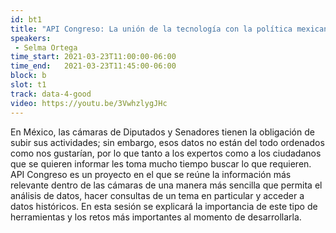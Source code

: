 ```yaml
---
id: bt1
title: "API Congreso: La unión de la tecnología con la política mexicana"
speakers:
 - Selma Ortega
time_start: 2021-03-23T11:00:00-06:00
time_end:   2021-03-23T11:45:00-06:00
block: b
slot: t1
track: data-4-good
video: https://youtu.be/3VwhzlygJHc
---
```


En México, las cámaras de Diputados y Senadores tienen la obligación de subir sus actividades; sin embargo, esos datos no están del todo ordenados como nos gustarían, por lo que tanto a los expertos como a los ciudadanos que se quieren informar les toma mucho tiempo buscar lo que requieren. API Congreso es un proyecto en el que se reúne la información más relevante dentro de las cámaras de una manera más sencilla que permita el análisis de datos, hacer consultas de un tema en particular y acceder a datos históricos. En esta sesión se explicará la importancia de este tipo de herramientas y los retos más importantes al momento de desarrollarla.